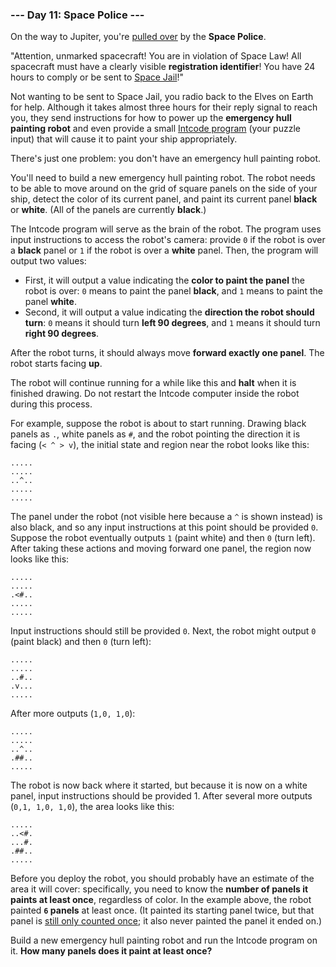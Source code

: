 ### --- Day 11: Space Police ---

On the way to Jupiter, you're [pulled over](https://www.youtube.com/watch?v=KwY28rpyKDE) by the **Space Police**.

"Attention, unmarked spacecraft! You are in violation of Space Law! All
spacecraft must have a clearly visible **registration identifier**! You have 24
hours to comply or be sent to [Space Jail](https://www.youtube.com/watch?v=BVn1oQL9sWg&t=5)!"

Not wanting to be sent to Space Jail, you radio back to the Elves on Earth
for help. Although it takes almost three hours for their reply signal to
reach you, they send instructions for how to power up the **emergency hull
painting robot** and even provide a small [Intcode program](https://adventofcode.com/2019/day/9) (your puzzle input)
that will cause it to paint your ship appropriately.

There's just one problem: you don't have an emergency hull painting robot.

You'll need to build a new emergency hull painting robot. The robot needs
to be able to move around on the grid of square panels on the side of your
ship, detect the color of its current panel, and paint its current panel
**black** or **white**. (All of the panels are currently **black**.)

The Intcode program will serve as the brain of the robot. The program uses
input instructions to access the robot's camera: provide `0` if the robot is
over a **black** panel or `1` if the robot is over a **white** panel. Then, the
program will output two values:

- First, it will output a value indicating the **color to paint the panel**
  the robot is over: `0` means to paint the panel **black**, and `1` means to
  paint the panel **white**.
- Second, it will output a value indicating the **direction the robot
  should turn**: `0` means it should turn **left 90 degrees**, and `1` means it
  should turn **right 90 degrees**.

After the robot turns, it should always move **forward exactly one panel**. The
robot starts facing **up**.

The robot will continue running for a while like this and **halt** when it is
finished drawing. Do not restart the Intcode computer inside the robot
during this process.

For example, suppose the robot is about to start running. Drawing black
panels as `.`, white panels as `#`, and the robot pointing the direction it is
facing (`< ^ > v`), the initial state and region near the robot looks like
this:

```
.....
.....
..^..
.....
.....
```

The panel under the robot (not visible here because a `^` is shown instead)
is also black, and so any input instructions at this point should be
provided `0`. Suppose the robot eventually outputs `1` (paint white) and then `0`
(turn left). After taking these actions and moving forward one panel, the
region now looks like this:

```
.....
.....
.<#..
.....
.....
```

Input instructions should still be provided `0`. Next, the robot might output
`0` (paint black) and then `0` (turn left):

```
.....
.....
..#..
.v...
.....
```

After more outputs (`1,0, 1,0`):

```
.....
.....
..^..
.##..
.....
```

The robot is now back where it started, but because it is now on a white
panel, input instructions should be provided 1. After several more outputs
(`0,1, 1,0, 1,0`), the area looks like this:

```
.....
..<#.
...#.
.##..
.....
```

Before you deploy the robot, you should probably have an estimate of the
area it will cover: specifically, you need to know the **number of panels it
paints at least once**, regardless of color. In the example above, the robot
painted **`6` panels** at least once. (It painted its starting panel twice, but
that panel is [still only counted once](https://www.youtube.com/watch?v=KjsSvjA5TuE); it also never painted the panel it
ended on.)

Build a new emergency hull painting robot and run the Intcode program on
it. **How many panels does it paint at least once?**
